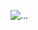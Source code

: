![...]([https://ссылка_на_изображение](https://i.pinimg.com/736x/44/d8/08/44d808892f324da4ded07d29dabc6ccf.jpg))



